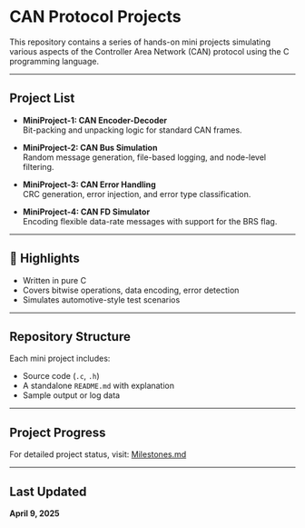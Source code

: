 # CAN Protocol Projects

This repository contains a series of hands-on mini projects simulating various aspects of the Controller Area Network (CAN) protocol using the C programming language.

---

## Project List

- **MiniProject-1: CAN Encoder-Decoder**  
  Bit-packing and unpacking logic for standard CAN frames.

- **MiniProject-2: CAN Bus Simulation**  
  Random message generation, file-based logging, and node-level filtering.

- **MiniProject-3: CAN Error Handling**  
  CRC generation, error injection, and error type classification.

- **MiniProject-4: CAN FD Simulator**  
  Encoding flexible data-rate messages with support for the BRS flag.

---

## 📌 Highlights

- Written in pure C
- Covers bitwise operations, data encoding, error detection
- Simulates automotive-style test scenarios

---

## Repository Structure

Each mini project includes:

- Source code (`.c`, `.h`)
- A standalone `README.md` with explanation
- Sample output or log data

---

## Project Progress

For detailed project status, visit: [Milestones.md](./Milestones.md)

---

## Last Updated

**April 9, 2025**
